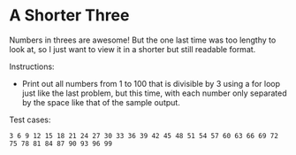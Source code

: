 # A Shorter Three

Numbers in threes are awesome! But the one last time was too lengthy to look at, so I just want to view it in a shorter but still readable format.

Instructions:

* Print out all numbers from 1 to 100 that is divisible by 3 using a for loop just like the last problem, but this time, with each number only separated by the space like that of the sample output.

Test cases:

```shell
3 6 9 12 15 18 21 24 27 30 33 36 39 42 45 48 51 54 57 60 63 66 69 72 75 78 81 84 87 90 93 96 99
```
